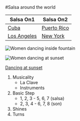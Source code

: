 #Salsa around the world

Salsa On1|Salsa On2
----------|--------
[Cuba](https://www.cubainfo.de/)|[Puerto Rico](https://www.discoverpuertorico.com/)
[Los Angeles](https://www.discoverlosangeles.com/) | [New York](https://www.discovernewyork.com/)

![Women dancing inside fountain](https://images.unsplash.com/photo-1562694909-3d53309d5e14?ixlib=rb-1.2.1&ixid=eyJhcHBfaWQiOjEyMDd9&auto=format&fit=crop&w=500&q=60)

![Women dancing at sunset](https://images.unsplash.com/photo-1495837174058-628aafc7d610?ixlib=rb-1.2.1&ixid=eyJhcHBfaWQiOjEyMDd9&auto=format&fit=crop&w=500&q=60)


[Dancing at sunset](https://images.unsplash.com/photo-1495837174058-628aafc7d610?ixlib=rb-1.2.1&ixid=eyJhcHBfaWQiOjEyMDd9&auto=format&fit=crop&w=500&q=60)


1. Musicality
    * La Clave
    * Instruments
2. Basic Step
    * 1, 2, 3 - 5, 6, 7 (salsa)
    * 2, 3, 4 - 6, 7, 8 (son)
3. Shines
4. Turns 


